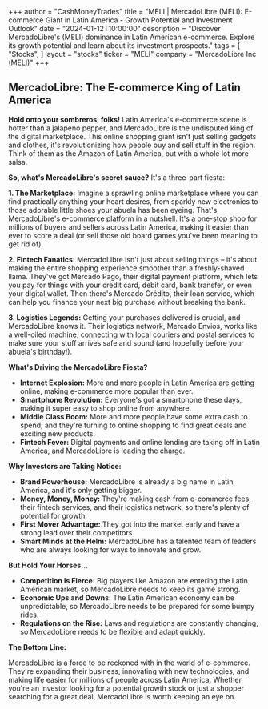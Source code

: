 +++
author = "CashMoneyTrades"
title = "MELI |  MercadoLibre (MELI):  E-commerce Giant in Latin America - Growth Potential and Investment Outlook"
date = "2024-01-12T10:00:00"
description = "Discover MercadoLibre's (MELI) dominance in Latin American e-commerce. Explore its growth potential and learn about its investment prospects."
tags = [
"Stocks",
]
layout = "stocks"
ticker = "MELI"
company = "MercadoLibre Inc (MELI)"
+++
        


## MercadoLibre: The E-commerce King of Latin America 

**Hold onto your sombreros, folks!** Latin America's e-commerce scene is hotter than a jalapeno pepper, and MercadoLibre is the undisputed king of the digital marketplace. This online shopping giant isn't just selling gadgets and clothes, it's revolutionizing how people buy and sell stuff in the region. Think of them as the Amazon of Latin America, but with a whole lot more salsa. 

**So, what's MercadoLibre's secret sauce?** It's a three-part fiesta:

**1. The Marketplace:** Imagine a sprawling online marketplace where you can find practically anything your heart desires, from sparkly new electronics to those adorable little shoes your abuela has been eyeing. That's MercadoLibre's e-commerce platform in a nutshell. It's a one-stop shop for millions of buyers and sellers across Latin America, making it easier than ever to score a deal (or sell those old board games you've been meaning to get rid of).

**2. Fintech Fanatics:**  MercadoLibre isn't just about selling things – it's about making the entire shopping experience smoother than a freshly-shaved llama. They've got Mercado Pago, their digital payment platform, which lets you pay for things with your credit card, debit card, bank transfer, or even your digital wallet. Then there's Mercado Crédito, their loan service, which can help you finance your next big purchase without breaking the bank. 

**3. Logistics Legends:**  Getting your purchases delivered is crucial, and MercadoLibre knows it. Their logistics network, Mercado Envios, works like a well-oiled machine, connecting with local couriers and postal services to make sure your stuff arrives safe and sound (and hopefully before your abuela's birthday!). 

**What's Driving the MercadoLibre Fiesta?**

* **Internet Explosion:** More and more people in Latin America are getting online, making e-commerce more popular than ever. 
* **Smartphone Revolution:** Everyone's got a smartphone these days, making it super easy to shop online from anywhere. 
* **Middle Class Boom:**  More and more people have some extra cash to spend, and they're turning to online shopping to find great deals and exciting new products. 
* **Fintech Fever:** Digital payments and online lending are taking off in Latin America, and MercadoLibre is leading the charge. 

**Why Investors are Taking Notice:**

* **Brand Powerhouse:** MercadoLibre is already a big name in Latin America, and it's only getting bigger. 
* **Money, Money, Money:** They're making cash from e-commerce fees, their fintech services, and their logistics network, so there's plenty of potential for growth.
* **First Mover Advantage:**  They got into the market early and have a strong lead over their competitors. 
* **Smart Minds at the Helm:** MercadoLibre has a talented team of leaders who are always looking for ways to innovate and grow. 

**But Hold Your Horses…**

* **Competition is Fierce:**  Big players like Amazon are entering the Latin American market, so MercadoLibre needs to keep its game strong. 
* **Economic Ups and Downs:**  The Latin American economy can be unpredictable, so MercadoLibre needs to be prepared for some bumpy rides. 
* **Regulations on the Rise:**  Laws and regulations are constantly changing, so MercadoLibre needs to be flexible and adapt quickly. 

**The Bottom Line:**

MercadoLibre is a force to be reckoned with in the world of e-commerce.  They're expanding their business, innovating with new technologies, and making life easier for millions of people across Latin America.  Whether you're an investor looking for a potential growth stock or just a shopper searching for a great deal, MercadoLibre is worth keeping an eye on.  

        